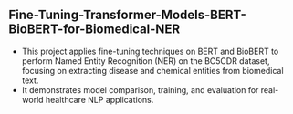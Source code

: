 
## Fine-Tuning-Transformer-Models-BERT-BioBERT-for-Biomedical-NER

- This project applies fine-tuning techniques on BERT and BioBERT to perform Named Entity Recognition (NER) on the BC5CDR dataset, focusing on extracting disease and chemical entities from biomedical text.
- It demonstrates model comparison, training, and evaluation for real-world healthcare NLP applications.
